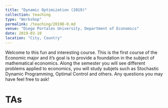 ```yaml
---
title: "Dynamic Optimization (2019)"
collection: teaching
type: "Workshop"
permalink: /teaching/2019D-O.md
venue: "Diego Portales University, Department of Economics"
date: 2019-03-10
location: "City, Country"
---
```


Welcome to this fun and interesting course. 
This is the first course of the Economic major and it’s goal is to provide a foundation in the subject of mathematical economics.
Along the semester you will see different problems applied to economics, you will study subjets such as Stochastic Dynamic Programming, Optimal
Control and others. Any questions you may have feel free to ask!




TAs
======
